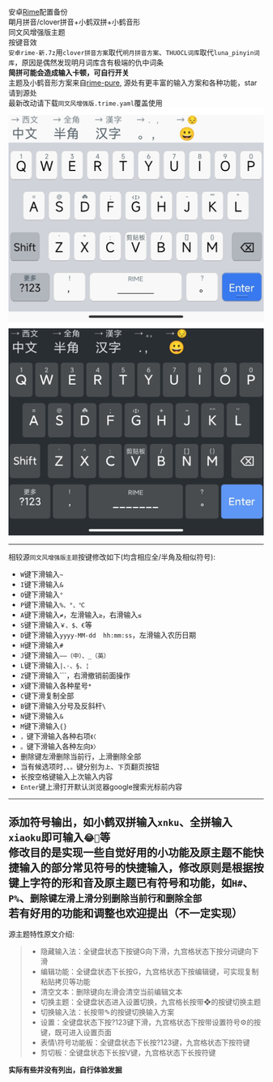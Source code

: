 安卓[Rime](https://github.com/osfans/trime)配置备份  
朙月拼音/clover拼音+小鹤双拼+小鹤音形  
同文风增强版主题  
按键音效  
`安卓rime-新.7z`用`clover拼音方案`取代`明月拼音方案`、`THUOCL词库`取代`luna_pinyin词库`，原因是偶然发现明月词库含有极端的仇中词条  
**简拼可能会造成输入卡顿，可自行开关**  
主题及小鹤音形方案来自[rime-pure](https://github.com/SivanLaai/rime-pure), 源处有更丰富的输入方案和各种功能，star请到源处   
最新改动请下载`同文风增强版.trime.yaml`覆盖使用  
![ios](https://raw.githubusercontent.com/Jacobax/rime4android-config/main/iOS%E7%9A%AE%E8%82%A4.jpg)  
![Gboard](https://raw.githubusercontent.com/Jacobax/rime4android-config/main/配色Gboard墨.jpg)

---
相较源`同文风增强版主题`按键修改如下(均含相应全/半角及相似符号):
* `W`键下滑输入`~`
* `I`键下滑输入`&`
* `O`键下滑输入`°`
* `P`键下滑输入`%、°、℃`
* `A`键下滑输入`≠`，左滑输入`≥`，右滑输入`≤`
* `S`键下滑输入`￥、$、€`等
* `D`键下滑输入`yyyy-MM-dd  hh:mm:ss`，左滑输入农历日期
* `H`键下滑输入`#`
* `J`键下滑输入`——（中）、_（英）`
* `L`键下滑输入`|、·、§、¦`
* `Z`键下滑输入```，右滑撤销前面操作
* `X`键下滑输入各种星号`*`
* `C`键下滑复制全部
* `B`键下滑输入分号及反斜杆`\`
* `N`键下滑输入`&`
* `M`键下滑输入`{}`
* `，`键下滑输入各种右项`《〈`
* `。`键下滑输入各种左向`》〉`  
* 删除键左滑删除当前行，上滑删除全部
* 当有候选项时`,`、`。`键分别为`上`、`下`页翻页按钮  
* 长按空格键输入上次输入内容    
* `Enter`键上滑打开默认浏览器google搜索光标前内容  
---
添加符号输出，如小鹤双拼输入`xnku`、全拼输入`xiaoku`即可输入`😂🤣`等    
修改目的是实现一些自觉好用的小功能及原主题不能快捷输入的部分常见符号的快捷输入，修改原则是根据按键上字符的形和音及原主题已有符号和功能，如`H#`、`P%`、`删除键左滑上滑分别删除当前行和删除全部`    
**若有好用的功能和调整也欢迎提出（不一定实现）**
---
源主题特性原文介绍:
> * 隐藏输入法：全键盘状态下按键G向下滑，九宫格状态下按分词键向下滑
> * 编辑功能：全键盘状态下长按G，九宫格状态下按编辑键，可实现复制粘贴拷贝等功能
> * 清空文本：删除键向左滑会清空当前编辑文本
> * 切换主题：全键盘状态进入设置切换，九宫格长按带❖的按键切换主题
> * 切换输入法：长按带✎的按键切换输入方案
> * 设置：全键盘状态下按?123键下滑，九宫格状态下按带设置符号⚙的按键，既可进入设置页面
> * 表情\符号功能板：全键盘状态下长按?123键，九宫格状态下按符键
> * 剪切板：全键盘状态下长按V键，九宫格状态下长按符键  

**实际有些并没有列出，自行体验发掘**
